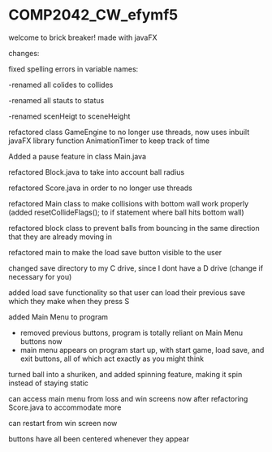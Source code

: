 # COMP2042_CW_efymf5

welcome to brick breaker! made with javaFX

changes:

fixed spelling errors in variable names:

-renamed all colides to collides

-renamed all stauts to status

-renamed scenHeigt to sceneHeight


refactored class GameEngine to no longer use threads, now uses inbuilt javaFX library function AnimationTimer to keep track of time

Added a pause feature in class Main.java

refactored Block.java to take into account ball radius

refactored Score.java in order to no longer use threads

refactored Main class to make collisions with bottom wall work properly (added resetCollideFlags(); to if statement where ball hits bottom wall)

refactored block class to prevent balls from bouncing in the same direction that they are already moving in 

refactored main to make the load save button visible to the user

changed save directory to my C drive, since I dont have a D drive (change if necessary for you)

added load save functionality so that user can load their previous save which they make when they press S

added Main Menu to program
- removed previous buttons, program is totally reliant on Main Menu buttons now
- main menu appears on program start up, with start game, load save, and exit buttons, all of which act exactly as you might think

turned ball into a shuriken, and added spinning feature, making it spin instead of staying static

can access main menu from loss and win screens now after refactoring Score.java to accommodate more 

can restart from win screen now

buttons have all been centered whenever they appear
